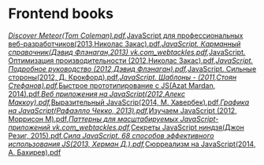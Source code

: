 # Frontend books
*[Discover Meteor(Tom Coleman).pdf](./books/filename),*[JavaScript для профессиональных веб-разработчиков(2013,Николас Закас).pdf](./books/filename),*[JavaScript. Карманный справочник(Дэвид Флэнаган,2013) vk.com_webtackles.pdf](./books/filename),*[JavaScript. Оптимизация производительности (2012,Николас Закас).pdf](./books/filename),*[JavaScript. Подробное руководство (2012,Дэвид Флэнаган).pdf](./books/filename),*[JavaScript. Сильные стороны(2012, Д. Крокфорд).pdf](./books/filename),*[JavaScript. Шаблоны - (2011,Стоян Стефанов).pdf](./books/filename),*[Быстрое прототипирование с JS(Azat Mardan, 2014).pdf](./books/filename),*[Веб приложения на JavaScript(2012,Алекс Маккоу).pdf](./books/filename),*[Выразительный JavaScrip(2014, М. Хавербек).pdf](./books/filename),*[Графика на JavaScript(Рафаэлло Чекко, 2013).pdf](./books/filename),*[Изучаем JavaScript (2012, Моррисон М).pdf](./books/filename),*[Паттерны для масштабируемых JavaScript-приложений vk.com_webtackles.pdf](./books/filename),*[Секреты JavaScript ниндзя(Джон Резиг, 2015).pdf](./books/filename),*[Сила JavaScript. 68 способов эффективного использования JS(2013, Херман Д.).pdf](./books/filename),*[Сюрреализм на JavaScript(2014, А. Бахирев).pdf](./books/filename)